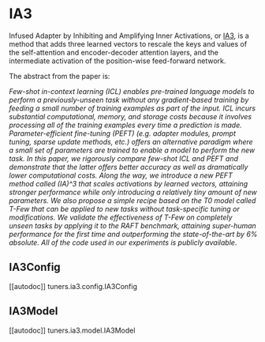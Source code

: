 <!--Copyright 2023 The HuggingFace Team. All rights reserved.

Licensed under the Apache License, Version 2.0 (the "License"); you may not use this file except in compliance with
the License. You may obtain a copy of the License at

http://www.apache.org/licenses/LICENSE-2.0

Unless required by applicable law or agreed to in writing, software distributed under the License is distributed on
an "AS IS" BASIS, WITHOUT WARRANTIES OR CONDITIONS OF ANY KIND, either express or implied. See the License for the
specific language governing permissions and limitations under the License.

⚠️ Note that this file is in Markdown but contain specific syntax for our doc-builder (similar to MDX) that may not be
rendered properly in your Markdown viewer.

-->

# IA3

Infused Adapter by Inhibiting and Amplifying Inner Activations, or [IA3](https://hf.co/papers/2205.05638), is a method
that adds three learned vectors to rescale the keys and values of the self-attention and encoder-decoder attention
layers, and the intermediate activation of the position-wise feed-forward network.

The abstract from the paper is:

*Few-shot in-context learning (ICL) enables pre-trained language models to perform a previously-unseen task without any
gradient-based training by feeding a small number of training examples as part of the input. ICL incurs substantial
computational, memory, and storage costs because it involves processing all of the training examples every time a
prediction is made. Parameter-efficient fine-tuning (PEFT) (e.g. adapter modules, prompt tuning, sparse update methods,
etc.) offers an alternative paradigm where a small set of parameters are trained to enable a model to perform the new
task. In this paper, we rigorously compare few-shot ICL and PEFT and demonstrate that the latter offers better accuracy
as well as dramatically lower computational costs. Along the way, we introduce a new PEFT method called (IA)^3 that
scales activations by learned vectors, attaining stronger performance while only introducing a relatively tiny amount of
new parameters. We also propose a simple recipe based on the T0 model called T-Few that can be applied to new tasks
without task-specific tuning or modifications. We validate the effectiveness of T-Few on completely unseen tasks by
applying it to the RAFT benchmark, attaining super-human performance for the first time and outperforming the
state-of-the-art by 6% absolute. All of the code used in our experiments is publicly available*.

## IA3Config

[[autodoc]] tuners.ia3.config.IA3Config

## IA3Model

[[autodoc]] tuners.ia3.model.IA3Model